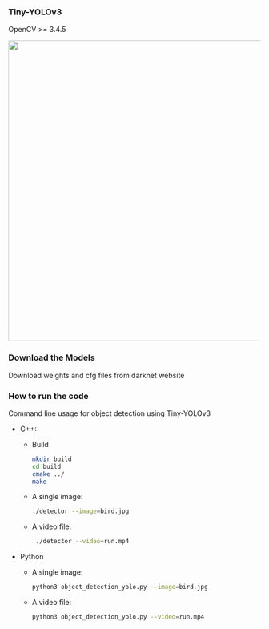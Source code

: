 ### Tiny-YOLOv3

OpenCV >= 3.4.5

<img src = "https://github.com/omair18/Tiny-Yolov3-OpenCV-Cpp/blob/master/data/yolo-img.png" width = 960 height = 600/>


### Download the Models

Download weights and cfg files from darknet website

### How to run the code


Command line usage for object detection using Tiny-YOLOv3 

* C++:
  * Build
	```bash
	mkdir build
	cd build
	cmake ../
	make
       ```

  * A single image:
        

    ```bash
    ./detector --image=bird.jpg
    ```

    

  * A video file:

    ```bash
     ./detector --video=run.mp4
    ```


* Python

  * A single image:
    	

    ```bash
    python3 object_detection_yolo.py --image=bird.jpg
    ```

  * A video file:

       ```bash
       python3 object_detection_yolo.py --video=run.mp4
       ```

